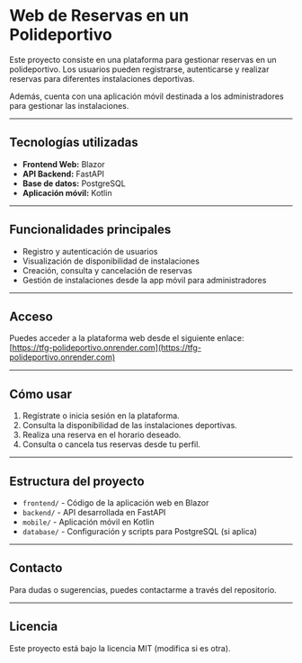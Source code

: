 # Web de Reservas en un Polideportivo

Este proyecto consiste en una plataforma para gestionar reservas en un polideportivo. Los usuarios pueden registrarse, autenticarse y realizar reservas para diferentes instalaciones deportivas.

Además, cuenta con una aplicación móvil destinada a los administradores para gestionar las instalaciones.

---

## Tecnologías utilizadas

- **Frontend Web:** Blazor  
- **API Backend:** FastAPI  
- **Base de datos:** PostgreSQL  
- **Aplicación móvil:** Kotlin  

---

## Funcionalidades principales

- Registro y autenticación de usuarios  
- Visualización de disponibilidad de instalaciones  
- Creación, consulta y cancelación de reservas  
- Gestión de instalaciones desde la app móvil para administradores  

---

## Acceso

Puedes acceder a la plataforma web desde el siguiente enlace:  
[https://tfg-polideportivo.onrender.com](https://tfg-polideportivo.onrender.com)

---

## Cómo usar

1. Regístrate o inicia sesión en la plataforma.  
2. Consulta la disponibilidad de las instalaciones deportivas.  
3. Realiza una reserva en el horario deseado.  
4. Consulta o cancela tus reservas desde tu perfil.  

---

## Estructura del proyecto

- `frontend/` - Código de la aplicación web en Blazor  
- `backend/` - API desarrollada en FastAPI  
- `mobile/` - Aplicación móvil en Kotlin  
- `database/` - Configuración y scripts para PostgreSQL (si aplica)  

---

## Contacto

Para dudas o sugerencias, puedes contactarme a través del repositorio.

---

## Licencia

Este proyecto está bajo la licencia MIT (modifica si es otra).
